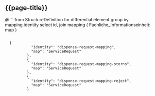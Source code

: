 ## {{page-title}}

@```
from StructureDefinition
for differential.element
    group by mapping.identity
    select id, join mapping { Fachliche_Informationseinheit: map  }
```

  {
            "identity": "dispense-request-mapping",
            "map": "ServiceRequest"
          },
          {
            "identity": "dispense-request-mapping-storno",
            "map": "ServiceRequest"
          },
          {
            "identity": "dispense-request-mapping-reject",
            "map": "ServiceRequest"
          }